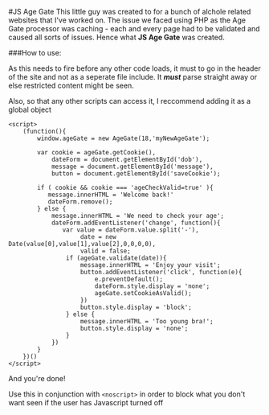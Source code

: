 #JS Age Gate
This little guy was created to for a bunch of alchole related websites that I've worked on. The issue we faced using PHP as the Age Gate processor was caching - each and every page had to be validated and caused all sorts of issues. Hence what **JS Age Gate** was created.

###How to use:

As this needs to fire before any other code loads, it must to go in the header of the site and not as a seperate file include. It ***must*** parse straight away or else restricted content might be seen. 

Also, so that any other scripts can access it, I reccommend adding it as a global object

	<script>
	    (function(){
		    window.ageGate = new AgeGate(18,'myNewAgeGate');

		    var cookie = ageGate.getCookie(),
		        dateForm = document.getElementById('dob'),
		        message = document.getElementById('message'),
		        button = document.getElementById('saveCookie');

		    if ( cookie && cookie === 'ageCheckValid=true' ){
		       message.innerHTML = 'Welcome back!'
		       dateForm.remove();
		    } else {
		        message.innerHTML = 'We need to check your age';
		        dateForm.addEventListener('change', function(){
		           var value = dateForm.value.split('-'),
		                date = new Date(value[0],value[1],value[2],0,0,0,0),
		                valid = false;
		            if (ageGate.validate(date)){
		                message.innerHTML = 'Enjoy your visit';
		                button.addEventListener('click', function(e){
		                    e.preventDefault();
		                    dateForm.style.display = 'none';
		                    ageGate.setCookieAsValid();
		                })
		                button.style.display = 'block';
		            } else {
		                message.innerHTML = 'Too young bra!';
		                button.style.display = 'none';
		            }
		        })
		    }
		})()
	</script>   	
And you're done!

Use this in conjunction with `<noscript>` in order to block what you don't want seen if the user has Javascript turned off
